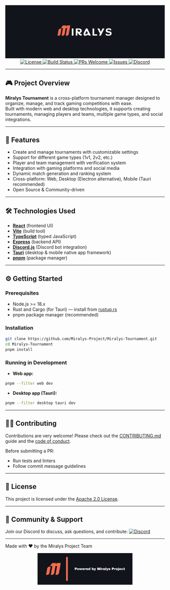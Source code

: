 <div style="text-align: center;">

<img src=".github/miralys-banner.png" alt="License" />

</div>
<div style="text-align: center;">


  <a href="LICENSE" target="_blank" rel="noopener noreferrer">
    <img src="https://img.shields.io/github/license/Miralys-Project/Miralys-Tournament?color=blue&style=for-the-badge" alt="License" />
  </a>
  <a href="https://github.com/Miralys-Project/Miralys-Tournament/actions" target="_blank" rel="noopener noreferrer">
    <img src="https://img.shields.io/github/actions/workflow/status/Miralys-Project/Miralys-Tournament/ci.yml?branch=main&label=CI&logo=github&style=for-the-badge" alt="Build Status" />
  </a>
  <a href="https://github.com/Miralys-Project/Miralys-Tournament/pulls" target="_blank" rel="noopener noreferrer">
    <img src="https://img.shields.io/badge/PRs-welcome-brightgreen.svg?style=for-the-badge" alt="PRs Welcome" />
  </a>
  <a href="https://github.com/Miralys-Project/Miralys-Tournament/issues" target="_blank" rel="noopener noreferrer">
    <img src="https://img.shields.io/github/issues/Miralys-Project/Miralys-Tournament?style=for-the-badge" alt="Issues" />
  </a>
  <a href="https://discord.gg/pxkN36Yd2c" target="_blank" rel="noopener noreferrer">
    <img src="https://img.shields.io/discord/1123307765599838309?label=Discord&logo=discord&style=for-the-badge" alt="Discord" />
  </a>
</div>

---

## 🎮 Project Overview

**Miralys Tournament** is a cross-platform tournament manager designed to organize, manage, and track gaming competitions with ease.  
Built with modern web and desktop technologies, it supports creating tournaments, managing players and teams, multiple game types, and social integrations.

---

## 🚀 Features

- Create and manage tournaments with customizable settings  
- Support for different game types (1v1, 2v2, etc.)  
- Player and team management with verification system  
- Integration with gaming platforms and social media  
- Dynamic match generation and ranking system  
- Cross-platform: Web, Desktop (Electron alternative), Mobile (Tauri recommended)  
- Open Source & Community-driven  

---

## 🛠️ Technologies Used

- **[React](https://reactjs.org/)** (frontend UI)  
- **[Vite](https://vitejs.dev/)** (build tool)  
- **[TypeScript](https://www.typescriptlang.org/)** (typed JavaScript)  
- **[Express](https://expressjs.com/)** (backend API)  
- **[Discord.js](https://discord.js.org/)** (Discord bot integration)  
- **[Tauri](https://tauri.app/)** (desktop & mobile native app framework)  
- **[pnpm](https://pnpm.io/)** (package manager)  

---

## ⚙️ Getting Started

### Prerequisites

- Node.js >= 18.x  
- Rust and Cargo (for Tauri) — install from [rustup.rs](https://rustup.rs)  
- pnpm package manager (recommended)  

### Installation

```bash
git clone https://github.com/Miralys-Project/Miralys-Tournament.git
cd Miralys-Tournament
pnpm install
````

### Running in Development

* **Web app:**

```bash
pnpm --filter web dev
```

* **Desktop app (Tauri):**

```bash
pnpm --filter desktop tauri dev
```

---

## 🧑‍💻 Contributing

Contributions are very welcome! Please check out the [CONTRIBUTING.md](.github/CONTRIBUTING.md) guide and the [code of conduct](.github/CODE_OF_CONDUCT.md).

Before submitting a PR:

* Run tests and linters
* Follow commit message guidelines

---

## 📄 License

This project is licensed under the [Apache 2.0 License](LICENSE).

---

## 🤝 Community & Support

Join our Discord to discuss, ask questions, and contribute:
[![Discord](https://img.shields.io/discord/1123307765599838309?label=Discord&logo=discord&style=for-the-badge)](https://discord.gg/pxkN36Yd2c)

---

Made with ❤️ by the Miralys Project Team

<div style="text-align: center;">


  <a href="https://www.miralys.xyz" target="_blank" rel="noopener noreferrer">
    <img src=".github/powered-by-miralys.png" alt="License" style="height:100px" />
  </a>

</div>